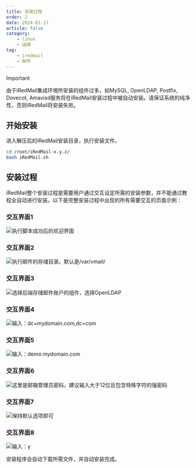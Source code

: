 ```yaml
---
title: 安装过程
order: 2
date: 2024-01-17
article: false
category:
    - linux
    - 运维
tag:
    - iredmail
    - 邮件
---
```

> [!important]
> 由于iRedMail集成环境所安装的组件过多，如MySQL, OpenLDAP, Postfix, Dovecot, Amavisd服务将在iRedMail安装过程中被自动安装。请保证系统的纯净性，否则iRedMail将安装失败。

## 开始安装

进入解压后的iRedMail安装目录，执行安装文件。

```bash
cd /root/iRedMail-x.y.z/
bash iRedMail.sh
```

## 安装过程

iRedMail整个安装过程是需要用户通过交互设定所需的安装参数，并不能通过教程全自动进行安装。以下是完整安装过程中出现的所有需要交互的页面示例：

### 交互界面1

![执行脚本成功后的欢迎界面](https://docs.iredmail.org/images/installation/welcome.png)

### 交互界面2

![执行邮件的存储目录。默认是/var/vmail/](https://docs.iredmail.org/images/installation/mail\_storage.png)

### 交互界面3

![选择后端存储邮件账户的组件，选择OpenLDAP](https://docs.iredmail.org/images/installation/backends.png)

### 交互界面4

![输入：dc=mydomain.com,dc=com](https://docs.iredmail.org/images/installation/ldap\_suffix.png)

### 交互界面5

![输入：demo.mydomain.com](https://docs.iredmail.org/images/installation/first\_domain.png)

### 交互界面6

![这里是邮箱管理员密码，建议输入大于12位且包含特殊字符的强密码](https://docs.iredmail.org/images/installation/admin\_pw.png)

### 交互界面7

![保持默认选项即可](https://docs.iredmail.org/images/installation/optional\_components.png)

### 交互界面8

![输入：y](https://docs.iredmail.org/images/installation/review.png)

安装程序会自动下载所需文件，并自动安装完成。
